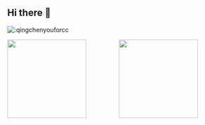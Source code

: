 ## Hi there 👋

![:qingchenyouforcc](https://count.getloli.com/@:qingchenyouforcc?theme=gelbooru)

<div align="center">
  <img align="left" height="180px" src="https://github-readme-stats.vercel.app/api?username=qingchenyouforcc&theme=dark&count_private=true" />
  <img height="180px" src="https://github-readme-stats.vercel.app/api/top-langs/?username=qingchenyouforcc&layout=compact&theme=dark&hide=XSLT,HTML" />
</div>

